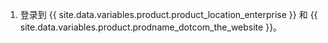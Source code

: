1. 登录到 {{ site.data.variables.product.product_location_enterprise }} 和 {{ site.data.variables.product.prodname_dotcom_the_website }}。
